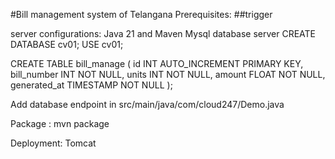 #Bill management system of Telangana
Prerequisites:
##trigger

server configurations:
Java 21 and Maven
Mysql database server
CREATE DATABASE cv01;
USE cv01;

CREATE TABLE bill_manage (
    id INT AUTO_INCREMENT PRIMARY KEY,
    bill_number INT NOT NULL,
    units INT NOT NULL,
    amount FLOAT NOT NULL,
    generated_at TIMESTAMP NOT NULL
);

Add database endpoint in src/main/java/com/cloud247/Demo.java

Package :
mvn package

Deployment:
Tomcat
